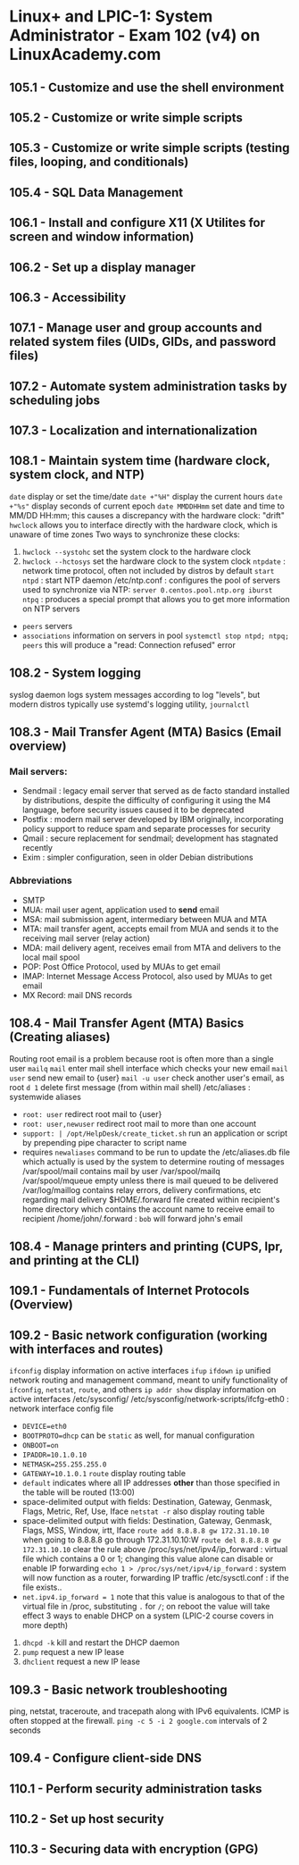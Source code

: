 # Linux+ and LPIC-1: System Administrator - Exam 102 (v4) on LinuxAcademy.com
## 105.1 - Customize and use the shell environment
## 105.2 - Customize or write simple scripts
## 105.3 - Customize or write simple scripts (testing files, looping, and conditionals)
## 105.4 - SQL Data Management
## 106.1 - Install and configure X11 (X Utilites for screen and window information)
## 106.2 - Set up a display manager
## 106.3 - Accessibility
## 107.1 - Manage user and group accounts and related system files (UIDs, GIDs, and password files)
## 107.2 - Automate system administration tasks by scheduling jobs
## 107.3 - Localization and internationalization
## 108.1 - Maintain system time (hardware clock, system clock, and NTP)
`date` display or set the time/date
`date +"%H"` display the current hours
`date +"%s"` display seconds of current epoch
`date MMDDHHmm` set date and time to MM/DD HH:mm; this causes a discrepancy with the hardware clock: "drift"
`hwclock` allows you to interface directly with the hardware clock, which is unaware of time zones
Two ways to synchronize these clocks:
  1. `hwclock --systohc` set the system clock to the hardware clock
  2. `hwclock --hctosys` set the hardware clock to the system clock
`ntpdate` : network time protocol, often not included by distros by default
`start ntpd` : start NTP daemon
/etc/ntp.conf : configures the pool of servers used to synchronize via NTP: `server 0.centos.pool.ntp.org iburst`
`ntpq` : produces a special prompt that allows you to get more information on NTP servers
  - `peers` servers
  - `associations` information on servers in pool
`systemctl stop ntpd; ntpq; peers` this will produce a "read: Connection refused" error
## 108.2 - System logging
syslog daemon logs system messages according to log "levels", but modern distros typically use systemd's logging utility, `journalctl`

## 108.3 - Mail Transfer Agent (MTA) Basics (Email overview)
### Mail servers:
- Sendmail : legacy email server that served as de facto standard installed by distributions, despite the difficulty of configuring it using the M4 language, before security issues caused it to be deprecated
- Postfix : modern mail server developed by IBM originally, incorporating policy support to reduce spam and separate processes for security
- Qmail : secure replacement for sendmail; development has stagnated recently
- Exim : simpler configuration, seen in older Debian distributions
### Abbreviations
- SMTP
- MUA: mail user agent, application used to __send__ email
- MSA: mail submission agent, intermediary between MUA and MTA
- MTA: mail transfer agent, accepts email from MUA and sends it to the receiving mail server (relay action)
- MDA: mail delivery agent, receives email from MTA and delivers to the local mail spool
- POP: Post Office Protocol, used by MUAs to get email
- IMAP: Internet Message Access Protocol, also used by MUAs to get email
- MX Record: mail DNS records

## 108.4 - Mail Transfer Agent (MTA) Basics (Creating aliases)
Routing root email is a problem because root is often more than a single user
`mailq`
`mail` enter mail shell interface which checks your new email
`mail user` send new email to {user}
`mail -u user` check another user's email, as root
`d 1` delete first message (from within mail shell)
/etc/aliases : systemwide aliases
  - `root: user` redirect root mail to {user}
  - `root: user,newuser` redirect root mail to more than one account
  - `support: | /opt/HelpDesk/create_ticket.sh` run an application or script by prepending pipe character to script name
  - requires `newaliases` command to be run to update the /etc/aliases.db file which actually is used by the system to determine routing of messages
/var/spool/mail contains mail by user
/var/spool/mailq
/var/spool/mqueue empty unless there is mail queued to be delivered
/var/log/maillog contains relay errors, delivery confirmations, etc regarding mail delivery
$HOME/.forward file created within recipient's home directory which contains the account name to receive email to recipient
/home/john/.forward : `bob` will forward john's email

## 108.4 - Manage printers and printing (CUPS, lpr, and printing at the CLI)
## 109.1 - Fundamentals of Internet Protocols (Overview)
## 109.2 - Basic network configuration (working with interfaces and routes)
`ifconfig` display information on active interfaces
`ifup` `ifdown`
`ip` unified network routing and management command, meant to unify functionality of `ifconfig`, `netstat`, `route`, and others
`ip addr show` display information on active interfaces
/etc/sysconfig/
/etc/sysconfig/network-scripts/ifcfg-eth0 : network interface config file
  - `DEVICE=eth0`
  - `BOOTPROTO=dhcp` can be `static` as well, for manual configuration
  - `ONBOOT=on`
  - `IPADDR=10.1.0.10`
  - `NETMASK=255.255.255.0`
  - `GATEWAY=10.1.0.1`
`route` display routing table
  - `default` indicates where all IP addresses __other__ than those specified in the table will be routed (13:00)
  - space-delimited output with fields: Destination, Gateway, Genmask, Flags, Metric, Ref, Use, Iface
`netstat -r` also display routing table
  - space-delimited output with fields: Destination, Gateway, Genmask, Flags, MSS, Window, irtt, Iface
`route add 8.8.8.8 gw 172.31.10.10` when going to 8.8.8.8 go through 172.31.10.10:W
`route del 8.8.8.8 gw 172.31.10.10` clear the rule above
/proc/sys/net/ipv4/ip_forward : virtual file which contains a 0 or 1; changing this value alone can disable or enable IP forwarding 
`echo 1 > /proc/sys/net/ipv4/ip_forward` : system will now function as a router, forwarding IP traffic
/etc/sysctl.conf : if the file exists..
  - `net.ipv4.ip_forward = 1` note that this value is analogous to that of the virtual file in /proc, substituting `.` for `/`; on reboot the value will take effect
3 ways to enable DHCP on a system (LPIC-2 course covers in more depth)
  1. `dhcpd -k` kill and restart the DHCP daemon
  2. `pump` request a new IP lease
  3. `dhclient` request a new IP lease

## 109.3 - Basic network troubleshooting
ping, netstat, traceroute, and tracepath along with IPv6 equivalents.
ICMP is often stopped at the firewall.
`ping -c 5 -i 2 google.com` intervals of 2 seconds

## 109.4 - Configure client-side DNS
## 110.1 - Perform security administration tasks
## 110.2 - Set up host security
## 110.3 - Securing data with encryption (GPG)

